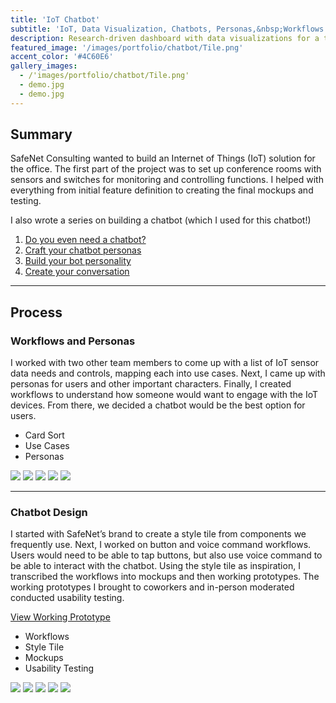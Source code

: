 ```yaml
---
title: 'IoT Chatbot'
subtitle: 'IoT, Data Visualization, Chatbots, Personas,&nbsp;Workflows'
description: Research-driven dashboard with data visualizations for a term life insurance provider.
featured_image: '/images/portfolio/chatbot/Tile.png'
accent_color: '#4C60E6'
gallery_images:
  - /'images/portfolio/chatbot/Tile.png'
  - demo.jpg
  - demo.jpg
---
```


## Summary
SafeNet Consulting wanted to build an Internet of Things (IoT) solution for the office. The first part of the project was to set up conference rooms with sensors and switches for monitoring and controlling functions. I helped with everything from initial feature definition to creating the final mockups and testing. 

I also wrote a series on building a chatbot (which I used for this chatbot!)

1. [Do you even need a chatbot?](https://safenetconsulting.com/blog/should-you-invest-in-building-a-chatbot/) 
2. [Craft your chatbot personas](https://safenetconsulting.com/blog/use-personas-to-build-empathy-for-your-end-user/) 
3. [Build your bot personality](https://safenetconsulting.com/blog/building-your-bot-personality/)
4. [Create your conversation](https://safenetconsulting.com/blog/creating-a-conversation-with-your-chatbot/)

--- 

## Process

### Workflows and Personas
I worked with two other team members to come up with a list of IoT sensor data needs and controls, mapping each into use cases. Next, I came up with personas for users and other important characters. Finally, I created workflows to understand how someone would want to engage with the IoT devices. From there, we decided a chatbot would be the best option for users.

* Card Sort
* Use Cases
* Personas

<div class="gallery half-gal" data-columns="1">
    <img src="/images/portfolio/chatbot/Card Sort.png">
	<img src="/images/portfolio/chatbot/Persona - Candidate.png">
    <img src="/images/portfolio/chatbot/Persona - Employee.png">
    <img src="/images/portfolio/chatbot/Persona - Recruiter.png">
    <img src="/images/portfolio/chatbot/Persona - Client.png">
</div>

---

### Chatbot Design
I started with SafeNet’s brand to create a style tile from components we frequently use. Next, I worked on button and voice command workflows. Users would need to be able to tap buttons, but also use voice command to be able to interact with the chatbot. Using the style tile as inspiration, I transcribed the workflows into mockups and then working prototypes. The working prototypes I brought to coworkers and in-person moderated conducted usability testing.

[View Working Prototype](https://xd.adobe.com/view/b01ae6e2-4fd6-4b3b-71d4-fc28b1afa4aa-c62b/?fullscreen)

* Workflows
* Style Tile
* Mockups
* Usability Testing

<div class="gallery half-gal" data-columns="1">
	<img src="/images/portfolio/chatbot/Workflow - Button Response.png">
    <img src="/images/portfolio/chatbot/Workflow - User Response.png">
    <img src="/images/portfolio/chatbot/Mocks.png">
    <img src="/images/portfolio/chatbot/Style.png">
    <img src="/images/portfolio/chatbot/Test.png">
</div>